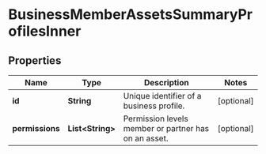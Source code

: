 

# BusinessMemberAssetsSummaryProfilesInner


## Properties

| Name | Type | Description | Notes |
|------------ | ------------- | ------------- | -------------|
|**id** | **String** | Unique identifier of a business profile. |  [optional] |
|**permissions** | **List&lt;String&gt;** | Permission levels member or partner has on an asset. |  [optional] |



